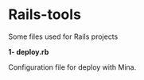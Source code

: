 # Rails-tools
Some files used for Rails projects

<b>1- deploy.rb</b>

Configuration file for deploy with Mina.
